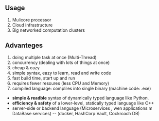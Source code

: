 ## Usage
1. Mulicore processor
2. Cloud infrastructure
3. Big networked computation clusters

## Advanteges
1. doing multiple task at once (Multi-Thread)
2. concurrency (dealing with lots of things at once)
3. cheap & eazy
4. simple syntax, eazy to learn, read and write code
5. fast build time, start up and run
6. requires fewer resoures (less CPU and Memory)
7. compiled language: compliles into single binary (machine code:  .exe)
- **simple & readble** syntax of dynamically typed language like Python.
- **efficiency & safety** of a lower-level, statically typed language like C++
- server-side or backend language (Microservices , wen applications m DataBase services) -- (docker, HashCorp Vault, Cockroach DB)

